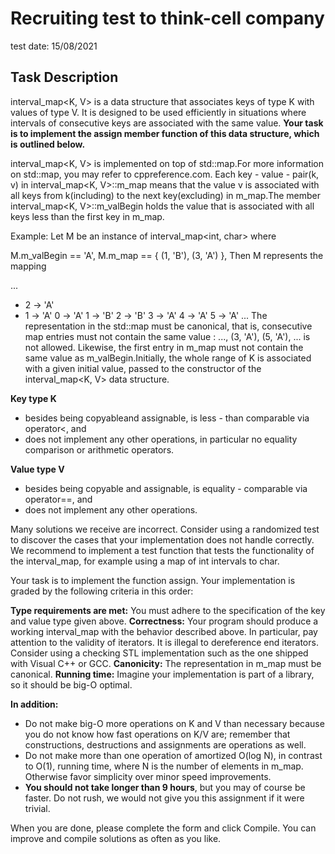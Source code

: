 # Recruiting test to think-cell company
test date: 15/08/2021

## Task Description
interval_map<K, V> is a data structure that associates keys of type K with values of type V.
It is designed to be used efficiently in situations where intervals of consecutive keys are associated with the same value.
**Your task is to implement the assign member function of this data structure, which is outlined below.**

interval_map<K, V> is implemented on top of std::map.For more information on std::map, you may refer to cppreference.com.
Each key - value - pair(k, v) in interval_map<K, V>::m_map means that the value v is associated with all keys from k(including) 
to the next key(excluding) in m_map.The member interval_map<K, V>::m_valBegin holds the value that is associated with 
all keys less than the first key in m_map.

Example: Let M be an instance of interval_map<int, char> where

M.m_valBegin == 'A',
M.m_map == { (1, 'B'), (3, 'A') },
Then M represents the mapping

...
- 2 -> 'A'
- 1 -> 'A'
0 -> 'A'
1 -> 'B'
2 -> 'B'
3 -> 'A'
4 -> 'A'
5 -> 'A'
...
The representation in the std::map must be canonical, that is, consecutive map entries must not contain the same value : ..., (3, 'A'), (5, 'A'), ... is not allowed.
Likewise, the first entry in m_map must not contain the same value as m_valBegin.Initially, the whole range of K is associated with a given initial value, passed to the constructor of the interval_map<K, V> data structure.

**Key type K**

- besides being copyableand assignable, is less - than comparable via operator<, and
- does not implement any other operations, in particular no equality comparison or arithmetic operators.

**Value type V**

- besides being copyable and assignable, is equality - comparable via operator==, and
- does not implement any other operations.

Many solutions we receive are incorrect. Consider using a randomized test to discover the cases that your implementation does not handle correctly.
We recommend to implement a test function that tests the functionality of the interval_map, for example using a map of int intervals to char.

Your task is to implement the function assign. Your implementation is graded by the following criteria in this order:

**Type requirements are met:** You must adhere to the specification of the key and value type given above.
**Correctness:** Your program should produce a working interval_map with the behavior described above. 
In particular, pay attention to the validity of iterators. It is illegal to dereference end iterators. 
Consider using a checking STL implementation such as the one shipped with Visual C++ or GCC.
**Canonicity:** The representation in m_map must be canonical.
**Running time:** Imagine your implementation is part of a library, so it should be big-O optimal. 

**In addition:**

- Do not make big-O more operations on K and V than necessary because you do not know how fast operations on K/V are; 
remember that constructions, destructions and assignments are operations as well.
- Do not make more than one operation of amortized O(log N), in contrast to O(1), running time, where N is the number of elements in m_map.
Otherwise favor simplicity over minor speed improvements.
- **You should not take longer than 9 hours**, but you may of course be faster. Do not rush, we would not give you this assignment if it were trivial.

When you are done, please complete the form and click Compile. You can improve and compile solutions as often as you like.
